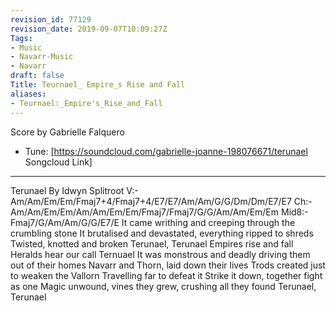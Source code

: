 ```yaml
---
revision_id: 77129
revision_date: 2019-09-07T10:09:27Z
Tags:
- Music
- Navarr-Music
- Navarr
draft: false
Title: Teurnael_ Empire_s Rise and Fall
aliases:
- Teurnael:_Empire's_Rise_and_Fall
---
```

Score by Gabrielle Falquero
* Tune: [https://soundcloud.com/gabrielle-joanne-198076671/terunael Songcloud Link]
-------------------
Terunael
By Idwyn Splitroot
V:- Am/Am/Em/Em/Fmaj7+4/Fmaj7+4/E7/E7/Am/Am/G/G/Dm/Dm/E7/E7
Ch:- Am/Am/Em/Em/Am/Am/Em/Em/Fmaj7/Fmaj7/G/G/Am/Am/Em/Em
Mid8:- Fmaj7/G/Am/Am/G/G/E7/E
It came writhing and creeping through the crumbling stone
It brutalised and devastated, everything ripped to shreds
Twisted, knotted and broken
Terunael, Terunael
Empires rise and fall
Heralds hear our call
Ternuael
It was monstrous and deadly driving them out of their homes
Navarr and Thorn, laid down their lives
Trods created just to weaken the Vallorn
Travelling far to defeat it
Strike it down, together fight as one
Magic unwound, vines they grew, crushing all they found
Terunael, Terunael